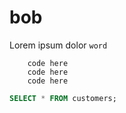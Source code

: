 # bob

Lorem ipsum dolor `word`

		code here
		code here 
		code here

```sql
SELECT * FROM customers;
```
